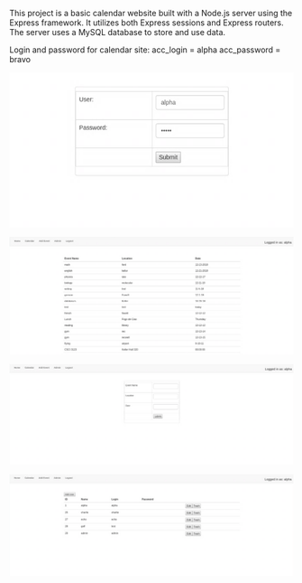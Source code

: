 This project is a basic calendar website built with a Node.js server using
the Express framework. It utilizes both Express sessions and Express routers.
The server uses a MySQL database to store and use data.

Login and password for calendar site:
acc_login = alpha
acc_password = bravo

![alt text](express_photos/login.png)


![alt text](express_photos/calendar.png)


![alt text](express_photos/addEvent.png)


![alt text](express_photos/admin.png)
